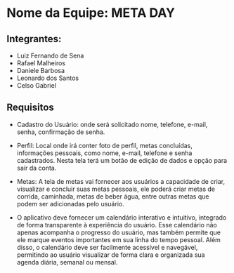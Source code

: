 # Nome da Equipe: META DAY

## Integrantes:
- Luiz Fernando de Sena 
- Rafael Malheiros
- Daniele Barbosa
- Leonardo dos Santos
- Celso Gabriel 

## Requisitos
- Cadastro do Usuário: onde será solicitado nome, telefone, e-mail, senha, confirmação de senha.

- Perfil: Local onde irá conter foto de perfil, metas concluídas, informações pessoais, como nome, e-mail, telefone e senha cadastrados. Nesta tela terá um botão de edição de dados e opção para sair da conta.
  
- Metas: A tela de metas vai fornecer aos usuários a capacidade de criar, visualizar e concluir suas metas pessoais, ele poderá criar metas de corrida, caminhada, metas de beber água, entre outras metas que podem ser adicionadas pelo usuário.

- O aplicativo deve fornecer um calendário interativo e intuitivo, integrado de forma transparente à experiência do usuário. Esse calendário não apenas acompanha o progresso do usuário, mas também permite que ele marque eventos importantes em sua linha do tempo pessoal. Além disso, o calendário deve ser facilmente acessível e navegável, permitindo ao usuário visualizar de forma clara e organizada sua agenda diária, semanal ou mensal.

